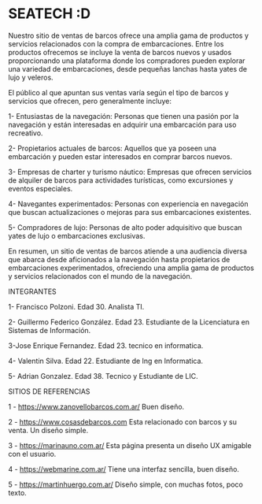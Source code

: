 # SEATECH :D

Nuestro sitio de ventas de barcos ofrece una amplia gama de productos y servicios relacionados con la compra de embarcaciones. Entre los productos ofrecemos se incluye la venta de barcos nuevos y usados proporcionando una plataforma donde los compradores pueden explorar una variedad de embarcaciones, desde pequeñas lanchas hasta yates de lujo y veleros.

El público al que apuntan sus ventas varía según el tipo de barcos y servicios que ofrecen, pero generalmente incluye:

1- Entusiastas de la navegación: Personas que tienen una pasión por la navegación y están interesadas en adquirir una embarcación para uso recreativo.

2- Propietarios actuales de barcos: Aquellos que ya poseen una embarcación y pueden estar interesados en comprar barcos nuevos.

3- Empresas de charter y turismo náutico: Empresas que ofrecen servicios de alquiler de barcos para actividades turísticas, como excursiones y eventos especiales.

4- Navegantes experimentados: Personas con experiencia en navegación que buscan actualizaciones o mejoras para sus embarcaciones existentes.

5- Compradores de lujo: Personas de alto poder adquisitivo que buscan yates de lujo o embarcaciones exclusivas.

En resumen, un sitio de ventas de barcos atiende a una audiencia diversa que abarca desde aficionados a la navegación hasta propietarios de embarcaciones experimentados, ofreciendo una amplia gama de productos y servicios relacionados con el mundo de la navegación.

INTEGRANTES

1- Francisco Polzoni. Edad 30. Analista TI.

2- Guillermo Federico González. Edad 23. Estudiante de la Licenciatura en Sistemas de Información.

3-Jose Enrique Fernandez. Edad 23. tecnico en informatica. 

4- Valentin Silva. Edad 22. Estudiante de Ing en Informatica.

5- Adrian Gonzalez. Edad 38. Tecnico y Estudiante de LIC.

SITIOS DE REFERENCIAS

1 - https://www.zanovellobarcos.com.ar/ Buen diseño.

2 - https://www.cosasdebarcos.com Esta relacionado con barcos y su venta. Un diseño simple.

3 - https://marinauno.com.ar/ Esta página presenta un diseño UX amigable con el usuario.

4 - https://webmarine.com.ar/ Tiene una interfaz sencilla, buen diseño.

5 - https://martinhuergo.com.ar/ Diseño simple, con muchas fotos, poco texto.